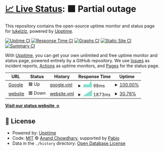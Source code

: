 # [📈 Live Status](https://LUke8544.github.io/upptime): <!--live status--> **🟧 Partial outage**

This repository contains the open-source uptime monitor and status page for [lukelzlz](https://lukelzlz.top), powered by [Upptime](https://github.com/upptime/upptime).

[![Uptime CI](https://github.com/LUke8544/upptime/workflows/Uptime%20CI/badge.svg)](https://github.com/LUke8544/upptime/actions?query=workflow%3A%22Uptime+CI%22)
[![Response Time CI](https://github.com/LUke8544/upptime/workflows/Response%20Time%20CI/badge.svg)](https://github.com/LUke8544/upptime/actions?query=workflow%3A%22Response+Time+CI%22)
[![Graphs CI](https://github.com/LUke8544/upptime/workflows/Graphs%20CI/badge.svg)](https://github.com/LUke8544/upptime/actions?query=workflow%3A%22Graphs+CI%22)
[![Static Site CI](https://github.com/LUke8544/upptime/workflows/Static%20Site%20CI/badge.svg)](https://github.com/LUke8544/upptime/actions?query=workflow%3A%22Static+Site+CI%22)
[![Summary CI](https://github.com/LUke8544/upptime/workflows/Summary%20CI/badge.svg)](https://github.com/LUke8544/upptime/actions?query=workflow%3A%22Summary+CI%22)

With [Upptime](https://upptime.js.org), you can get your own unlimited and free uptime monitor and status page, powered entirely by a GitHub repository. We use [Issues](https://github.com/LUke8544/upptime/issues) as incident reports, [Actions](https://github.com/LUke8544/upptime/actions) as uptime monitors, and [Pages](https://LUke8544.github.io/upptime) for the status page.

<!--start: status pages-->
<!-- This summary is generated by Upptime (https://github.com/upptime/upptime) -->
<!-- Do not edit this manually, your changes will be overwritten -->
<!-- prettier-ignore -->
| URL | Status | History | Response Time | Uptime |
| --- | ------ | ------- | ------------- | ------ |
| <img alt="" src="https://icons.duckduckgo.com/ip3/www.google.com.ico" height="13"> [Google](https://www.google.com) | 🟩 Up | [google.yml](https://github.com/LUke8544/upptime/commits/HEAD/history/google.yml) | <details><summary><img alt="Response time graph" src="./graphs/google/response-time-week.png" height="20"> 98ms</summary><br><a href="https://LUke8544.github.io/upptime/history/google"><img alt="Response time 102" src="https://img.shields.io/endpoint?url=https%3A%2F%2Fraw.githubusercontent.com%2FLUke8544%2Fupptime%2FHEAD%2Fapi%2Fgoogle%2Fresponse-time.json"></a><br><a href="https://LUke8544.github.io/upptime/history/google"><img alt="24-hour response time 71" src="https://img.shields.io/endpoint?url=https%3A%2F%2Fraw.githubusercontent.com%2FLUke8544%2Fupptime%2FHEAD%2Fapi%2Fgoogle%2Fresponse-time-day.json"></a><br><a href="https://LUke8544.github.io/upptime/history/google"><img alt="7-day response time 98" src="https://img.shields.io/endpoint?url=https%3A%2F%2Fraw.githubusercontent.com%2FLUke8544%2Fupptime%2FHEAD%2Fapi%2Fgoogle%2Fresponse-time-week.json"></a><br><a href="https://LUke8544.github.io/upptime/history/google"><img alt="30-day response time 102" src="https://img.shields.io/endpoint?url=https%3A%2F%2Fraw.githubusercontent.com%2FLUke8544%2Fupptime%2FHEAD%2Fapi%2Fgoogle%2Fresponse-time-month.json"></a><br><a href="https://LUke8544.github.io/upptime/history/google"><img alt="1-year response time 102" src="https://img.shields.io/endpoint?url=https%3A%2F%2Fraw.githubusercontent.com%2FLUke8544%2Fupptime%2FHEAD%2Fapi%2Fgoogle%2Fresponse-time-year.json"></a></details> | <details><summary><a href="https://LUke8544.github.io/upptime/history/google">100.00%</a></summary><a href="https://LUke8544.github.io/upptime/history/google"><img alt="All-time uptime 100.00%" src="https://img.shields.io/endpoint?url=https%3A%2F%2Fraw.githubusercontent.com%2FLUke8544%2Fupptime%2FHEAD%2Fapi%2Fgoogle%2Fuptime.json"></a><br><a href="https://LUke8544.github.io/upptime/history/google"><img alt="24-hour uptime 100.00%" src="https://img.shields.io/endpoint?url=https%3A%2F%2Fraw.githubusercontent.com%2FLUke8544%2Fupptime%2FHEAD%2Fapi%2Fgoogle%2Fuptime-day.json"></a><br><a href="https://LUke8544.github.io/upptime/history/google"><img alt="7-day uptime 100.00%" src="https://img.shields.io/endpoint?url=https%3A%2F%2Fraw.githubusercontent.com%2FLUke8544%2Fupptime%2FHEAD%2Fapi%2Fgoogle%2Fuptime-week.json"></a><br><a href="https://LUke8544.github.io/upptime/history/google"><img alt="30-day uptime 100.00%" src="https://img.shields.io/endpoint?url=https%3A%2F%2Fraw.githubusercontent.com%2FLUke8544%2Fupptime%2FHEAD%2Fapi%2Fgoogle%2Fuptime-month.json"></a><br><a href="https://LUke8544.github.io/upptime/history/google"><img alt="1-year uptime 100.00%" src="https://img.shields.io/endpoint?url=https%3A%2F%2Fraw.githubusercontent.com%2FLUke8544%2Fupptime%2FHEAD%2Fapi%2Fgoogle%2Fuptime-year.json"></a></details>
| <img alt="" src="https://icons.duckduckgo.com/ip3/lukelzlz.top.ico" height="13"> [website](https://lukelzlz.top) | 🟥 Down | [website.yml](https://github.com/LUke8544/upptime/commits/HEAD/history/website.yml) | <details><summary><img alt="Response time graph" src="./graphs/website/response-time-week.png" height="20"> 1873ms</summary><br><a href="https://LUke8544.github.io/upptime/history/website"><img alt="Response time 3327" src="https://img.shields.io/endpoint?url=https%3A%2F%2Fraw.githubusercontent.com%2FLUke8544%2Fupptime%2FHEAD%2Fapi%2Fwebsite%2Fresponse-time.json"></a><br><a href="https://LUke8544.github.io/upptime/history/website"><img alt="24-hour response time 0" src="https://img.shields.io/endpoint?url=https%3A%2F%2Fraw.githubusercontent.com%2FLUke8544%2Fupptime%2FHEAD%2Fapi%2Fwebsite%2Fresponse-time-day.json"></a><br><a href="https://LUke8544.github.io/upptime/history/website"><img alt="7-day response time 1873" src="https://img.shields.io/endpoint?url=https%3A%2F%2Fraw.githubusercontent.com%2FLUke8544%2Fupptime%2FHEAD%2Fapi%2Fwebsite%2Fresponse-time-week.json"></a><br><a href="https://LUke8544.github.io/upptime/history/website"><img alt="30-day response time 3327" src="https://img.shields.io/endpoint?url=https%3A%2F%2Fraw.githubusercontent.com%2FLUke8544%2Fupptime%2FHEAD%2Fapi%2Fwebsite%2Fresponse-time-month.json"></a><br><a href="https://LUke8544.github.io/upptime/history/website"><img alt="1-year response time 3327" src="https://img.shields.io/endpoint?url=https%3A%2F%2Fraw.githubusercontent.com%2FLUke8544%2Fupptime%2FHEAD%2Fapi%2Fwebsite%2Fresponse-time-year.json"></a></details> | <details><summary><a href="https://LUke8544.github.io/upptime/history/website">30.76%</a></summary><a href="https://LUke8544.github.io/upptime/history/website"><img alt="All-time uptime 32.69%" src="https://img.shields.io/endpoint?url=https%3A%2F%2Fraw.githubusercontent.com%2FLUke8544%2Fupptime%2FHEAD%2Fapi%2Fwebsite%2Fuptime.json"></a><br><a href="https://LUke8544.github.io/upptime/history/website"><img alt="24-hour uptime 0.00%" src="https://img.shields.io/endpoint?url=https%3A%2F%2Fraw.githubusercontent.com%2FLUke8544%2Fupptime%2FHEAD%2Fapi%2Fwebsite%2Fuptime-day.json"></a><br><a href="https://LUke8544.github.io/upptime/history/website"><img alt="7-day uptime 30.76%" src="https://img.shields.io/endpoint?url=https%3A%2F%2Fraw.githubusercontent.com%2FLUke8544%2Fupptime%2FHEAD%2Fapi%2Fwebsite%2Fuptime-week.json"></a><br><a href="https://LUke8544.github.io/upptime/history/website"><img alt="30-day uptime 32.69%" src="https://img.shields.io/endpoint?url=https%3A%2F%2Fraw.githubusercontent.com%2FLUke8544%2Fupptime%2FHEAD%2Fapi%2Fwebsite%2Fuptime-month.json"></a><br><a href="https://LUke8544.github.io/upptime/history/website"><img alt="1-year uptime 32.69%" src="https://img.shields.io/endpoint?url=https%3A%2F%2Fraw.githubusercontent.com%2FLUke8544%2Fupptime%2FHEAD%2Fapi%2Fwebsite%2Fuptime-year.json"></a></details>

<!--end: status pages-->

[**Visit our status website →**](https://LUke8544.github.io/upptime)

## 📄 License

- Powered by: [Upptime](https://github.com/upptime/upptime)
- Code: [MIT](./LICENSE) © [Anand Chowdhary](https://anandchowdhary.com), supported by [Pabio](https://pabio.com)
- Data in the `./history` directory: [Open Database License](https://opendatacommons.org/licenses/odbl/1-0/)
